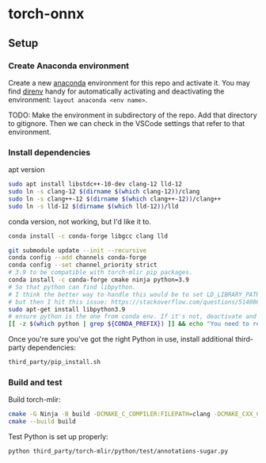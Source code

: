 # torch-onnx

## Setup

### Create Anaconda environment

Create a new [anaconda](https://anaconda.org) environment for this repo and activate it.
You may find [direnv](https://direnv.net/) handy for automatically activating and
deactivating the environment: `layout anaconda <env name>`.

TODO: Make the environment in subdirectory of the repo.
Add that directory to gitignore.
Then we can check in the VSCode settings that refer to that environment.

### Install dependencies

apt version
```sh
sudo apt install libstdc++-10-dev clang-12 lld-12
sudo ln -s clang-12 $(dirname $(which clang-12))/clang
sudo ln -s clang++-12 $(dirname $(which clang++-12))/clang++
sudo ln -s lld-12 $(dirname $(which lld-12))/lld
```

conda version, not working, but I'd like it to.
```sh
conda install -c conda-forge libgcc clang lld
```

```sh
git submodule update --init --recursive
conda config --add channels conda-forge
conda config --set channel_priority strict
# 3.9 to be compatible with torch-mlir pip packages.
conda install -c conda-forge cmake ninja python=3.9
# So that python can find libpython.
# I think the better way to handle this would be to set LD_LIBRARY_PATH="${CONDA_PREFIX}/lib",
# but then I hit this issue: https://stackoverflow.com/questions/51408698.
sudo apt-get install libpython3.9
# ensure python is the one from conda env. If it's not, deactivate and activate.
[[ -z $(which python | grep ${CONDA_PREFIX}) ]] && echo "You need to reactivate conda"
```

Once you're sure you've got the right Python in use, install additional third-party dependencies:
```sh
third_party/pip_install.sh
```


### Build and test

Build torch-mlir:

```sh
cmake -G Ninja -B build -DCMAKE_C_COMPILER:FILEPATH=clang -DCMAKE_CXX_COMPILER:FILEPATH=clang++ -DCMAKE_EXPORT_COMPILE_COMMANDS:BOOL=ON -DCMAKE_EXE_LINKER_FLAGS_INIT="-fuse-ld=lld" -DCMAKE_MODULE_LINKER_FLAGS_INIT="-fuse-ld=lld" -DCMAKE_SHARED_LINKER_FLAGS_INIT="-fuse-ld=lld"
cmake --build build
```

Test Python is set up properly:

```sh
python third_party/torch-mlir/python/test/annotations-sugar.py
```
